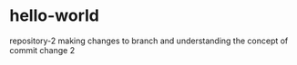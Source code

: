# hello-world
repository-2
making changes to branch and understanding the concept of commit
change 2

